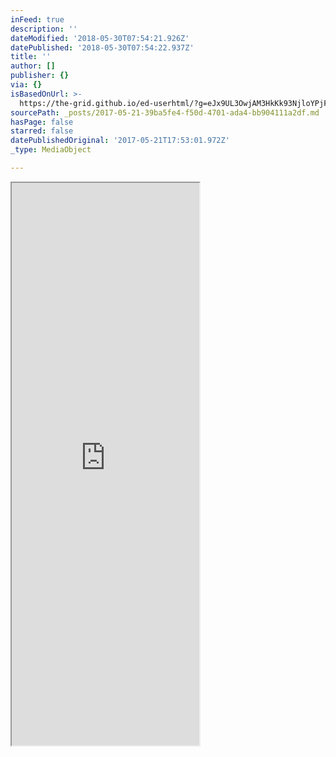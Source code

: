 ```yaml
---
inFeed: true
description: ''
dateModified: '2018-05-30T07:54:21.926Z'
datePublished: '2018-05-30T07:54:22.937Z'
title: ''
author: []
publisher: {}
via: {}
isBasedOnUrl: >-
  https://the-grid.github.io/ed-userhtml/?g=eJx9UL3OwjAM3HkKk93NjloYPjF-E09gEkODyI9ig-DtaWgZWPB0Ovl85-vXiHBQqgr5BP_MGtJZYB-P7OHgaigKiNsVTNP7cAd3JZHBxGUTw6lSZHQ5KYXE1YAnJZTqBjOqFtlYS6V04-0oJWvncrQfsZ2k0Z5ZsQHMCeMTHV05eao7bhkGrTc2295O3ksKmVPps_BglB9qL3SnmTXwZSxKGlw3ypRgwYnVft58f2n58U38Zc_dRZrpfLT59q2nffI_W3oB7ihy_g
sourcePath: _posts/2017-05-21-39ba5fe4-f50d-4701-ada4-bb904111a2df.md
hasPage: false
starred: false
datePublishedOriginal: '2017-05-21T17:53:01.972Z'
_type: MediaObject

---
```

<iframe src="https://the-grid.github.io/ed-userhtml/?g=eJx1jrEOgjAURXe-4tq9bZSJpGUxJO58QWkfESKU9D2N_L0xJG6O5547HHfSGr2EIsgjbs-h37KgWwZKuOZE0LqtAMexTJtA9o28EnqLncMrHKvClLy6sz5QP3JIVBQC72tEopEKuESvrJ3Z_H5sYl5sfWnqc1ObmVXr7GHayn2zujX9j_oAB_874Q" height="900" style=""></iframe>